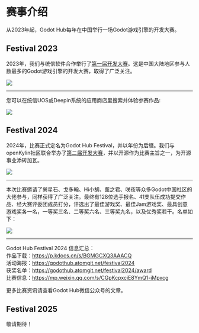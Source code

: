 # 赛事介绍

从2023年起，Godot Hub每年在中国举行一场Godot游戏引擎的开发大赛。  

## Festival 2023  

2023年，我们与统信软件合作举行了[第一届开发大赛](https://mp.weixin.qq.com/s/ld8kysXWPH6kAjM9hUvtgw)。这是中国大陆地区参与人数最多的Godot游戏引擎的开发大赛，取得了广泛关注。  

![](/res/sreenshot/ghf23-tx.png)  

****  

您可以在统信UOS或Deepin系统的应用商店里搜索并体验参赛作品:  

![](/res/sreenshot/ghf23-store.jpg)  

## Festival 2024  

2024年，比赛正式定名为Godot Hub Festival，并以年份为后缀。我们与openKylin社区联合举办了[第二届开发大赛](https://mp.weixin.qq.com/s/60dgL5Pb8HTzwv7APeQAew)，并以开源作为比赛主旨之一，为开源事业添砖加瓦。 

![](/res/sreenshot/ghf24-ok.png)  

****  

本次比赛邀请了巽星石、戈多翰、Hi小胡、薰之君、咲夜等众多Godot中国社区的大佬参与，同样获得了广泛关注。最终有128位选手报名、41支队伍成功提交作品、经大赛评委团成员打分，评选出了最佳游戏奖、最佳Jam游戏奖、最具创意游戏奖各一名，一等奖三名、二等奖六名、三等奖九名，以及优秀奖若干。名单如下：  

![](/res/sreenshot/ghf24-list.png)  

****  

Godot Hub Festival 2024 信息汇总：  
作品下载：https://p.kdocs.cn/s/BGMGCXQ3AAACQ  
活动海报：https://godothub.atomgit.net/festival2024  
获奖名单：https://godothub.atomgit.net/festival2024/award  
比赛信息：https://mp.weixin.qq.com/s/CGpKcpxciE8YmQ1-iMpxcg  

更多比赛资讯请查看Godot Hub微信公众号的文章。  

## Festival 2025  

敬请期待！  
